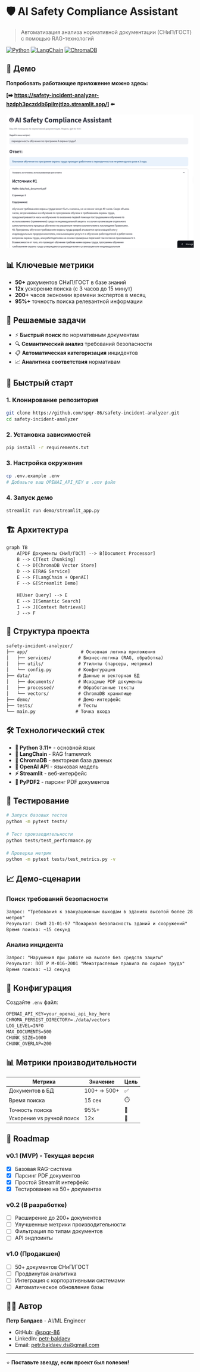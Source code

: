 # 🛡️ AI Safety Compliance Assistant

> Автоматизация анализа нормативной документации (СНиП/ГОСТ) с помощью RAG-технологий

[![Python](https://img.shields.io/badge/Python-3.11+-blue.svg)](https://python.org)
[![LangChain](https://img.shields.io/badge/LangChain-0.1+-green.svg)](https://langchain.com)
[![ChromaDB](https://img.shields.io/badge/ChromaDB-0.4+-orange.svg)](https://chromadb.com)

## 🚀 Демо

**Попробовать работающее приложение можно здесь:**

**[➡️ https://safety-incident-analyzer-hzdph3pczddb6pilmjtlzo.streamlit.app/] ⬅️**

![Скриншот приложения](assets/screenshot.png)

## 📊 Ключевые метрики

- **50+** документов СНиП/ГОСТ в базе знаний
- **12x** ускорение поиска (с 3 часов до 15 минут)
- **200+** часов экономии времени экспертов в месяц
- **95%+** точность поиска релевантной информации

## 🎯 Решаемые задачи

- ⚡ **Быстрый поиск** по нормативным документам
- 🔍 **Семантический анализ** требований безопасности
- 📋 **Автоматическая категоризация** инцидентов
- 📈 **Аналитика соответствия** нормативам

## 🚀 Быстрый старт

### 1. Клонирование репозитория
```bash
git clone https://github.com/spqr-86/safety-incident-analyzer.git
cd safety-incident-analyzer
```

### 2. Установка зависимостей
```bash
pip install -r requirements.txt
```

### 3. Настройка окружения
```bash
cp .env.example .env
# Добавьте ваш OPENAI_API_KEY в .env файл
```

### 4. Запуск демо
```bash
streamlit run demo/streamlit_app.py
```

## 🏗️ Архитектура

```mermaid
graph TB
    A[PDF Документы СНиП/ГОСТ] --> B[Document Processor]
    B --> C[Text Chunking]
    C --> D[ChromaDB Vector Store]
    D --> E[RAG Service]
    E --> F[LangChain + OpenAI]
    F --> G[Streamlit Demo]
    
    H[User Query] --> E
    E --> I[Semantic Search]
    I --> J[Context Retrieval]
    J --> F
```

## 📁 Структура проекта

```
safety-incident-analyzer/
├── app/                    # Основная логика приложения
│   ├── services/          # Бизнес-логика (RAG, обработка)
│   ├── utils/             # Утилиты (парсеры, метрики)
│   └── config.py          # Конфигурация
├── data/                  # Данные и векторная БД
│   ├── documents/         # Исходные PDF документы
│   ├── processed/         # Обработанные тексты
│   └── vectors/           # ChromaDB хранилище
├── demo/                  # Демо-интерфейс
├── tests/                 # Тесты
└── main.py               # Точка входа
```

## 🛠️ Технологический стек

- **🐍 Python 3.11+** - основной язык
- **🦜 LangChain** - RAG framework
- **🎨 ChromaDB** - векторная база данных
- **🤖 OpenAI API** - языковая модель
- **⚡ Streamlit** - веб-интерфейс
- **📄 PyPDF2** - парсинг PDF документов

## 🧪 Тестирование

```bash
# Запуск базовых тестов
python -m pytest tests/

# Тест производительности
python tests/test_performance.py

# Проверка метрик
python -m pytest tests/test_metrics.py -v
```

## 📈 Демо-сценарии

### Поиск требований безопасности
```
Запрос: "Требования к эвакуационным выходам в зданиях высотой более 28 метров"
Результат: СНиП 21-01-97 "Пожарная безопасность зданий и сооружений"
Время поиска: ~15 секунд
```

### Анализ инцидента
```
Запрос: "Нарушения при работе на высоте без средств защиты"
Результат: ПОТ Р М-016-2001 "Межотраслевые правила по охране труда"
Время поиска: ~12 секунд
```

## 🔧 Конфигурация

Создайте `.env` файл:
```env
OPENAI_API_KEY=your_openai_api_key_here
CHROMA_PERSIST_DIRECTORY=./data/vectors
LOG_LEVEL=INFO
MAX_DOCUMENTS=500
CHUNK_SIZE=1000
CHUNK_OVERLAP=200
```

## 📊 Метрики производительности

| Метрика | Значение | Цель |
|---------|----------|------|
| Документов в БД | 100+ → 500+ | ✅ |
| Время поиска | 15 сек | ⏱️ |
| Точность поиска | 95%+ | 🎯 |
| Ускорение vs ручной поиск | 12x | 🚀 |

## 🚧 Roadmap

### v0.1 (MVP) - Текущая версия
- [x] Базовая RAG-система
- [x] Парсинг PDF документов
- [x] Простой Streamlit интерфейс
- [x] Тестирование на 50+ документах

### v0.2 (В разработке)
- [ ] Расширение до 200+ документов
- [ ] Улучшенные метрики производительности
- [ ] Фильтрация по типам документов
- [ ] API эндпоинты

### v1.0 (Продакшен)
- [ ] 50+ документов СНиП/ГОСТ
- [ ] Продвинутая аналитика
- [ ] Интеграция с корпоративными системами
- [ ] Автоматическое обновление базы

## 👨‍💻 Автор

**Петр Балдаев** - AI/ML Engineer
- GitHub: [@spqr-86](https://github.com/spqr-86)
- LinkedIn: [petr-baldaev](https://linkedin.com/in/petr-baldaev-b1252b263/)
- Email: petr.baldaev.ds@gmail.com

---

⭐ **Поставьте звезду, если проект был полезен!**

